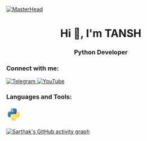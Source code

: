 [![MasterHead](https://firebasestorage.googleapis.com/v0/b/flexi-coding.appspot.com/o/dempgi7-520f8d5f-63d4-4453-8822-dbc149ae27f8.gif?alt=media&token=91c0c7b2-93c3-4029-b011-1a8703c5730d)](https://.io)
<h1 align="center">Hi 👋, I'm TANSH</h1>
<h3 align="center">Python Developer</h3>

<h3 align="left">Connect with me:</h3>
<p align="left">
  <a href="https://t.me/d_8_5" target="_blank" rel="noreferrer">
    <img src="https://img.shields.io/badge/Telegram-%40d__8__5-blue" alt="Telegram" />
  </a>
  <a href="https://www.youtube.com/c/xTANSHx" target="_blank" rel="noreferrer">
    <img src="https://img.shields.io/badge/YouTube-xTANSHx-red" alt="YouTube" />
  </a>
</p>

<h3 align="left">Languages and Tools:</h3>
<p align="left">
  <a href="https://www.python.org" target="_blank" rel="noreferrer">
    <img src="https://raw.githubusercontent.com/devicons/devicon/master/icons/python/python-original.svg" alt="python" width="40" height="40"/>
  </a>
</p>

[![Sarthak's GitHub activity graph](https://activity-graph.herokuapp.com/graph?username=&&theme=xcode)](https://github.com/)

<p><img align="left" src="https://github-readme-stats.vercel.app/api/top-langs?username=&show_icons=true&locale=en&layout=compact&theme=tokyonight" alt="" /></p>

<p>&nbsp;<img align="center" src="https://github-readme-stats.vercel.app/api?username=&show_icons=true&locale=en&theme=tokyonight" alt="" /></p>

<p><img align="center" src="https://github-readme-streak-stats.herokuapp.com/?user=&&theme=tokyonight" alt="" /></p>
